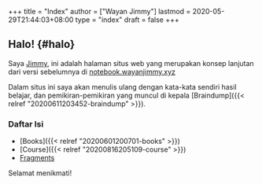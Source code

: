 +++
title = "Index"
author = ["Wayan Jimmy"]
lastmod = 2020-05-29T21:44:03+08:00
type = "index"
draft = false
+++

## Halo! {#halo}

Saya [Jimmy](https://wayanjimmy.xyz/), ini adalah halaman situs web yang merupakan konsep lanjutan dari versi sebelumnya di [notebook.wayanjimmy.xyz](http://notebook.wayanjimmy.xyz/)

Dalam situs ini saya akan menulis ulang dengan kata-kata sendiri hasil belajar, dan pemikiran-pemikiran yang muncul di kepala [Braindump]({{< relref "20200611203452-braindump" >}}).

### Daftar Isi

- [Books]({{< relref "20200601200701-books" >}})
- [Course]({{< relref "20200816205109-course" >}})
- [Fragments](/fragments/)

Selamat menikmati!
